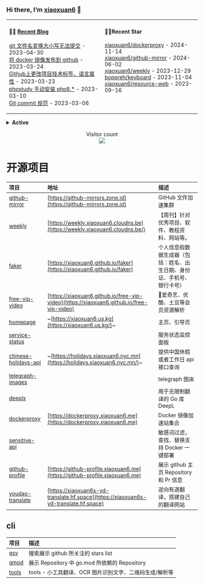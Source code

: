 ### Hi there, I’m [xiaoxuan6](https://xiaoxuan6.github.io/) 👋 

<table width="800px">
<tr>

<td valign="top" width="50%">

#### 🤹‍♀️ <a href="https://xiaoxuan6.github.io/" target="_blank">Recent Blog</a>

<!-- blog starts -->
<a href='https://xiaoxuan6.github.io/posts/83f5bccf.html' target='_blank'>git 文件名变换大小写无法提交</a> - 2023-04-30<br/>
<a href='https://xiaoxuan6.github.io/posts/e272f6e9.html' target='_blank'>将 docker 镜像发布到 github</a> - 2023-03-24<br/>
<a href='https://xiaoxuan6.github.io/posts/59efc619.html' target='_blank'>Github上更改项目技术标签、语言属性</a> - 2023-03-23<br/>
<a href='https://xiaoxuan6.github.io/posts/10cf4bdc.html' target='_blank'>phpstudy 手动安装 php8.*</a> - 2023-03-10<br/>
<a href='https://xiaoxuan6.github.io/posts/4ed95393.html' target='_blank'>Git commit 规范</a> - 2023-03-06<br/>

<!-- blog ends -->

</td>

<td valign="top" width="50%">

#### 🤹‍♀️Recent Star

<!-- Star starts -->
<a href='https://github.com/xiaoxuan6/dockerproxy' target='_blank'>xiaoxuan6/dockerproxy</a> - 2024-11-14<br/>
<a href='https://github.com/xiaoxuan6/github-mirror' target='_blank'>xiaoxuan6/github-mirror</a> - 2024-06-02<br/>
<a href='https://github.com/xiaoxuan6/weekly' target='_blank'>xiaoxuan6/weekly</a> - 2023-12-29<br/>
<a href='https://github.com/boppreh/keyboard' target='_blank'>boppreh/keyboard</a> - 2023-11-04<br/>
<a href='https://github.com/xiaoxuan6/resource-web' target='_blank'>xiaoxuan6/resource-web</a> - 2023-09-16<br/>

<!-- Star ends -->

</td>
</tr>

</table>

<details>
<summary><b>Active</b></summary>
  
![](https://activity-graph.herokuapp.com/graph?username=xiaoxuan6&theme=redical)

<picture>
  <source media="(prefers-color-scheme: dark)" srcset="https://raw.githubusercontent.com/xiaoxuan6/xiaoxuan6/master/profile-3d-contrib/profile-night-green.svg">
  <img alt="Shows an illustrated sun in light color mode and a moon with stars in dark color mode." src="https://raw.githubusercontent.com/xiaoxuan6/xiaoxuan6/master/profile-3d-contrib/profile-green.svg">
</picture>
</details>
  
<p align="center"> 
  Visitor count<br>
  <img src="https://profile-counter.glitch.me/xiaoxuan6/count.svg" />
</p>

#  开源项目
|项目|地址|描述|
|:---|:---|:---|
|[github-mirror](https://github.com/xiaoxuan6/github-mirror)|[https://github-mirrors.zone.id](https://github-mirrors.zone.id)|GitHub 文件加速集群|
|[weekly](https://github.com/xiaoxuan6/weekly)|[https://weekly.xiaoxuan6.cloudns.be](https://weekly.xiaoxuan6.cloudns.be/)|【周刊】针对优秀项目、软件、教程资料、网站等。|
|[faker](https://github.com/xiaoxuan6/faker)|[https://xiaoxuan6.github.io/faker](https://xiaoxuan6.github.io/faker)|个人信息假数据生成器（包括：姓名、出生日期、身份证、手机号、银行卡号）|
|[free-vip-video](https://github.com/xiaoxuan6/free-vip-video)|[https://xiaoxuan6.github.io/free-vip-video](https://xiaoxuan6.github.io/free-vip-video)|🎥爱奇艺、优酷、土豆等会员资源解析|
|[homepage](https://github.com/xiaoxuan6/homepage)|~[https://xiaoxuan6.us.kg](https://xiaoxuan6.us.kg/)~|主页、引导页|
|[service-status](https://github.com/xiaoxuan6/service-status)||服务状态监控面板|
|[chinese-holidays-api](https://github.com/xiaoxuan6/chinese-holidays-api)|~[https://holidays.xiaoxuan6.nyc.mn](https://holidays.xiaoxuan6.nyc.mn/)~|提供中国休假或者工作日 api 接口查询|
|[telegraph-images](https://github.com/xiaoxuan6/telegraph-images)||telegraph 图床|
|[deeplx](https://github.com/xiaoxuan6/deeplx)||用于无限制翻译的 Go 库 DeepL|
|[dockerproxy](https://github.com/xiaoxuan6/dockerproxy)|[https://dockerproxy.xiaoxuan6.me](https://dockerproxy.xiaoxuan6.me)|Docker 镜像加速站集合|
|[sensitive-api](https://github.com/xiaoxuan6/sensitive-api)||敏感词过滤，查找、替换支持 Docker 一键部署|
|[github-profile](https://github.com/xiaoxuan6/github-profile)|[https://github-profile.xiaoxuan6.me](https://github-profile.xiaoxuan6.me)|展示 github 主页 Repository 和 Pr 信息|
|[youdao-translate](https://github.com/xiaoxuan6/youdao-translate)|[https://xiaoxuan6s-yd-translate.hf.space](https://xiaoxuan6s-yd-translate.hf.space)|逆向有道翻译，搭建自己的翻译网站|

## cli
|项目|描述|
|:---|:---|
|[gsv](https://github.com/xiaoxuan6/gsv)|搜索展示 github 所关注的 stars list|
|[gmod](https://github.com/xiaoxuan6/gmod)|展示 Repository 中 go.mod 所依赖的 Repository|
|[tools](https://github.com/xiaoxuan6/tools)|tools - 小工具翻译、OCR 图片识别文字、二维码生成/解析等|

